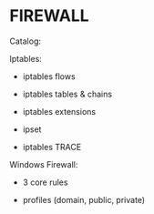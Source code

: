# FIREWALL

Catalog:

Iptables:
  
  - iptables flows
  
  - iptables tables & chains
  
  - iptables extensions
  
  - ipset
  
  - iptables TRACE

Windows Firewall:

  - 3 core rules
  
  - profiles (domain, public, private)
